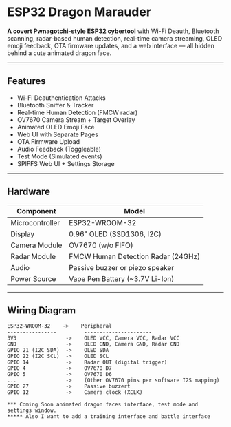 # ESP32 Dragon Marauder

**A covert Pwnagotchi-style ESP32 cybertool** with Wi-Fi Deauth, Bluetooth scanning, radar-based human detection, real-time camera streaming, OLED emoji feedback, OTA firmware updates, and a web interface — all hidden behind a cute animated dragon face.

---

## Features

- Wi-Fi Deauthentication Attacks
- Bluetooth Sniffer & Tracker
- Real-time Human Detection (FMCW radar)
- OV7670 Camera Stream + Target Overlay
- Animated OLED Emoji Face
- Web UI with Separate Pages
- OTA Firmware Upload
- Audio Feedback (Toggleable)
- Test Mode (Simulated events)
- SPIFFS Web UI + Settings Storage

---

## Hardware

| Component              | Model                                |
|------------------------|--------------------------------------|
| Microcontroller        | ESP32-WROOM-32                       |
| Display                | 0.96" OLED (SSD1306, I2C)            |
| Camera Module          | OV7670 (w/o FIFO)                    |
| Radar Module           | FMCW Human Detection Radar (24GHz)   |
| Audio                  | Passive buzzer or piezo speaker      |
| Power Source           | Vape Pen Battery (~3.7V Li-Ion)      |

---

## Wiring Diagram

```plaintext
ESP32-WROOM-32    ->    Peripheral
----------------         ----------------------
3V3                ->    OLED VCC, Camera VCC, Radar VCC
GND                ->    OLED GND, Camera GND, Radar GND
GPIO 21 (I2C SDA)  ->    OLED SDA
GPIO 22 (I2C SCL)  ->    OLED SCL
GPIO 14            ->    Radar OUT (digital trigger)
GPIO 4             ->    OV7670 D7
GPIO 5             ->    OV7670 D6
...                ->    (Other OV7670 pins per software I2S mapping)
GPIO 27            ->    Passive buzzert
GPIO 12            ->    Camera clock (XCLK)

*** Coming Soon animated dragon faces interface, test mode and settings window.
***** Also I want to add a training interface and battle interface 
